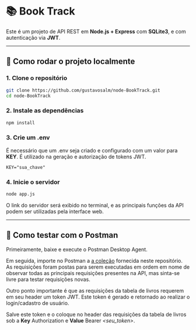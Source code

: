 # 📚 Book Track

Este é um projeto de API REST em **Node.js + Express** com **SQLite3**, e com autenticação via **JWT**.

---

## 🚀 Como rodar o projeto localmente

### 1. Clone o repositório

```bash
git clone https://github.com/gustavosalm/node-BookTrack.git
cd node-BookTrack
```

### 2. Instale as dependências

```bash
npm install
```

### 3. Crie um .env
É necessário que um .env seja criado e configurado com um valor para **KEY**. É utilizado na geração e autorização de tokens JWT.
```env
KEY="sua_chave"
```

### 4. Inicie o servidor

```bash
node app.js
```
O link do servidor será exibido no terminal, e as principais funções da API podem ser utilizadas pela interface web.

---

## 🚀 Como testar com o Postman
Primeiramente, baixe e execute o Postman Desktop Agent.

Em seguida, importe no Postman a [a coleção](BookTrack.postman_collection.json) fornecida neste repositório.
As requisições foram postas para serem executadas em ordem em nome de observar todas as principais requisições presentes na API, mas sinta-se livre para testar requisições novas.

Outro ponto importante é que as requisições da tabela de livros requerem em seu header um token JWT. Este token é gerado e retornado ao realizar o login/cadastro de usuário.

Salve este token e o coloque no header das requisições da tabela de livros sob a **Key** Authorization e **Value** Bearer *<seu_token>*.


